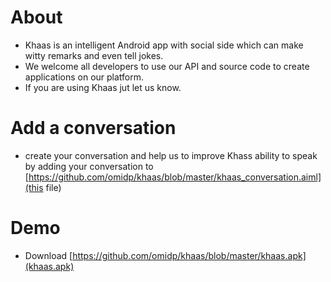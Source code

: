 About 
====

+ Khaas is an intelligent Android app with social side which can make witty remarks and even tell jokes.
+ We welcome all developers to use our API and source code to create applications on our platform.
+ If you are using Khaas jut let us know.

Add a conversation
====

+ create your conversation and help us to improve Khass ability to speak by adding your conversation to [https://github.com/omidp/khaas/blob/master/khaas_conversation.aiml](this file)


Demo 
====

+ Download [https://github.com/omidp/khaas/blob/master/khaas.apk](khaas.apk) 

